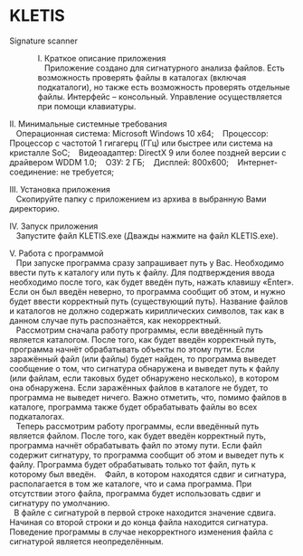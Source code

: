 # KLETIS
Signature scanner
<p style="margin-left: 50px;">
  I. Краткое описание приложения<br>
&nbsp&nbsp&nbspПриложение создано для сигнатурного анализа файлов. Есть возможность проверять файлы в каталогах (включая подкаталоги), но также есть возможность проверять отдельные файлы. Интерфейс – консольный. Управление осуществляется при помощи клавиатуры.
</p>
<p>
  II. Минимальные системные требования<br>
&nbsp&nbsp&nbspОперационная система: Microsoft Windows 10 x64;
&nbsp&nbsp&nbspПроцессор: Процессор с частотой 1 гигагерц (ГГц) или быстрее или система на кристалле SoC;
&nbsp&nbsp&nbspВидеоадаптер: DirectX 9 или более поздней версии с драйвером WDDM 1.0;  
&nbsp&nbsp&nbspОЗУ: 2 ГБ;
&nbsp&nbsp&nbspДисплей: 800x600;
&nbsp&nbsp&nbspИнтернет-соединение: не требуется;
</p>
<p>
  III. Установка приложения<br>
&nbsp&nbsp&nbspСкопируйте папку с приложением из архива в выбранную Вами директорию.
</p>
<p>
  IV. Запуск приложения <br>
&nbsp&nbsp&nbspЗапустите файл KLETIS.exe (Дважды нажмите на файл KLETIS.exe).   
</p>
<p>
  V. Работа с программой <br>
&nbsp&nbsp&nbspПри запуске программа сразу запрашивает путь у Вас. Необходимо ввести путь к каталогу или путь к файлу. Для подтверждения ввода необходимо после того, как будет введён путь, нажать клавишу «Enter». Если он был введён неверно, то программа сообщит об этом, и нужно будет ввести корректный путь (существующий путь). Название файлов и каталогов не должно содержать кириллических символов, так как в данном случае путь распознаётся, как некорректный. <br>
&nbsp&nbsp&nbspРассмотрим сначала работу программы, если введённый путь является каталогом. После того, как будет введён корректный путь, программа начнёт обрабатывать объекты по этому пути. Если заражённый файл (или файлы) будет найден, то программа выведет сообщение о том, что сигнатура обнаружена и выведет путь к файлу (или файлам, если таковых будет обнаружено несколько), в котором она обнаружена. Если заражённых файлов в каталоге не будет, то программа не выведет ничего. Важно отметить, что, помимо файлов в каталоге, программа также будет обрабатывать файлы во всех подкаталогах. <br>
&nbsp&nbsp&nbspТеперь рассмотрим работу программы, если введённый путь является файлом. После того, как будет введён корректный путь, программа начнёт обрабатывать файл по этому пути. Если файл содержит сигнатуру, то программа сообщит об этом и выведет путь к файлу. Программа будет обрабатывать только тот файл, путь к которому был введён. 
&nbsp&nbsp&nbspФайл, в котором находятся сдвиг и сигнатура, располагается в том же каталоге, что и сама программа. При отсутствии этого файла, программа будет использовать сдвиг и сигнатуру по умолчанию. <br> 
&nbsp&nbspВ файле с сигнатурой в первой строке находится значение сдвига. Начиная со второй строки и до конца файла находится сигнатура. Поведение программы в случае некорректного изменения файла с сигнатурой является неопределённым.
</p>
